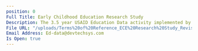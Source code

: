 ```yaml
---
position: 0
Full Title: Early Childhood Education Research Study
Description: The 3.5 year USAID Education Data activity implemented by DevTech Systems, Inc. (DevTech) began in April 2018 with the objective to provide education assessment, data management, and research and evaluation services in support of the USAID Let’s Read Project that targets the Southern, Eastern, Muchinga, North Western, and West provinces of Zambia. Under USAID Education Data activity, DevTech is running a competitive procurement to hire a local survey firm to support data collection for its Early Childhood Education Research Study.
File URL: "/uploads/Terms%20of%20Reference_ECE%20Research%20Study_Revised.pdf"
Email Address: Ed-data@devtechsys.com
Is Open: true
---
```

